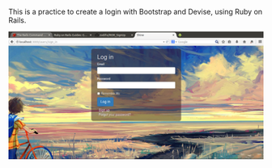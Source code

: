 This is a practice to create a login with Bootstrap and Devise, using Ruby on Rails.

![Screenshot](https://github.com/zvdifo/ROR_SignUp/blob/master/app/assets/images/login.PNG)